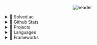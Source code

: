 <div align="center">
    
  ![header](https://capsule-render.vercel.app/api?type=Waving&color=0:ECEBFF,100:FFC0CB&height=300&text=PYAN&fontColor=FFFFFF&fontSize=90&fontAlignY=50&desc=studio&descAlign=60&animation=twinkling)
</div>

<div>
<details>
    <summary>🌙 Solved.ac</summary>
    <p></p>
    <!-- Solved.ac -->
    <img align="center" alt="Solved.ac Profile" src="http://mazassumnida.wtf/api/v2/generate_badge?boj=shkm1420" />
</details>
</div>

<div>
<details>
    <summary>🌙 Github Stats</summary>
    <p></p>
    <img align="left" alt="Github Stats" src="https://github-readme-stats-sangheon-lees-projects.vercel.app/api?username=ikellllllll&show_icons=true&count_private=true&title_color=FFFFFF&text_color=FFFFFF&icon_color=FFFFFF&bg_color=DEG,FFC0CB,ECEBFF&include_all_commits=true" />
    <img align="left" alt="Github Top Languages" src="https://github-readme-stats-sangheon-lees-projects.vercel.app/api/top-langs/?username=ikellllllll&layout=compact&title_color=FFFFFF&text_color=FFFFFF&icon_color=FFFFFF&bg_color=DEG,FFC0CB,ECEBFF&langs_count=10" />
</details>
</div>

<div>
<details>
    <summary>🌙 Projects</summary>
    <p></p>
    <a href="https://github.com/ikellllllll/AngelicBusterBotDocuments">
        <img src="https://img.shields.io/badge/AngelicBusterBot-FFC0CB?style=for-the-badge&logo=discord&logoColor=white"/>
    </a>
</details>
</div>

<div>
<details>
    <summary>🌙 Languages</summary>
    
</details>
</div>

<div>
<details>
    <summary>🌙 Frameworks</summary>
    
</details>
</div>
